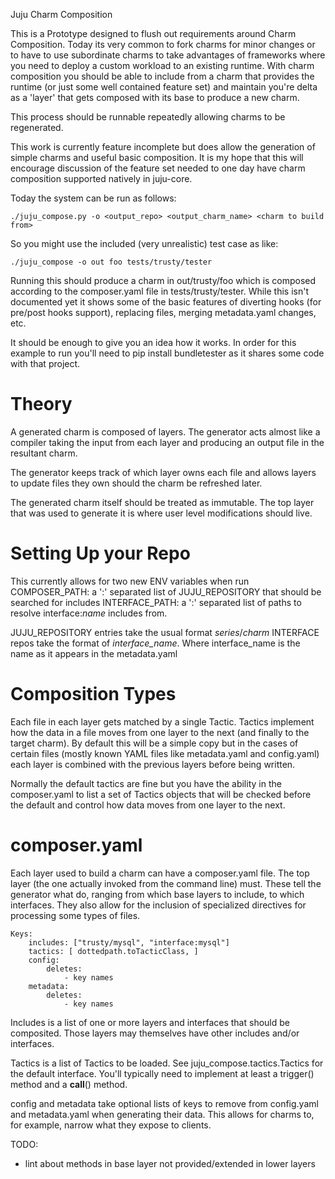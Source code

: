 Juju Charm Composition

This is a Prototype designed to flush out requirements around Charm
Composition. Today its very common to fork charms for minor changes or to have
to use subordinate charms to take advantages of frameworks where you need to
deploy a custom workload to an existing runtime. With charm composition you
should be able to include from a charm that provides the runtime (or just some
well contained feature set) and maintain you're delta as a 'layer' that gets
composed with its base to produce a new charm.

This process should be runnable repeatedly allowing charms to be regenerated.


This work is currently feature incomplete but does allow the generation of
simple charms and useful basic composition. It is my hope that this will
encourage discussion of the feature set needed to one day have charm
composition supported natively in juju-core.


Today the system can be run as follows:

    ./juju_compose.py -o <output_repo> <output_charm_name> <charm to build from>

So you might use the included (very unrealistic) test case as like:

    ./juju_compose -o out foo tests/trusty/tester

Running this should produce a charm in out/trusty/foo which is composed
according to the composer.yaml file in tests/trusty/tester. While this isn't
documented yet it shows some of the basic features of diverting hooks (for
pre/post hooks support), replacing files, merging metadata.yaml changes, etc.

It should be enough to give you an idea how it works. In order for this example
to run you'll need to pip install bundletester as it shares some code with that
project.

Theory
======

A generated charm is composed of layers. The generator acts almost like a
compiler taking the input from each layer and producing an output file in the
resultant charm.

The generator keeps track of which layer owns each file and allows layers to
update files they own should the charm be refreshed later.

The generated charm itself should be treated as immutable. The top layer that
was used to generate it is where user level modifications should live.


Setting Up your Repo
====================
This currently allows for two new ENV variables when run
    COMPOSER_PATH:  a ':' separated list of JUJU_REPOSITORY that should be searched for includes
    INTERFACE_PATH: a ':' separated list of paths to resolve interface:_name_ includes from.

JUJU_REPOSITORY entries take the usual format *series*/*charm*
INTERFACE repos take the format of *interface_name*. Where interface_name is
the name as it appears in the metadata.yaml

Composition Types
=================

Each file in each layer gets matched by a single Tactic. Tactics implement how
the data in a file moves from one layer to the next (and finally to the target
charm). By default this will be a simple copy but in the cases of certain files
(mostly known YAML files like metadata.yaml and config.yaml) each layer is
combined with the previous layers before being written.

Normally the default tactics are fine but you have the ability in the
composer.yaml to list a set of Tactics objects that will be checked before the
default and control how data moves from one layer to the next.


composer.yaml
=============
Each layer used to build a charm can have a composer.yaml file. The top layer
(the one actually invoked from the command line) must. These tell the generator what do,
ranging from which base layers to include, to which interfaces. They also allow for 
the inclusion of specialized directives for processing some types of files.

    Keys:
        includes: ["trusty/mysql", "interface:mysql"]
        tactics: [ dottedpath.toTacticClass, ]
        config:
            deletes: 
                - key names
        metadata:
            deletes:
                - key names


Includes is a list of one or more layers and interfaces that should be
composited. Those layers may themselves have other includes and/or
interfaces.

Tactics is a list of Tactics to be loaded. See juju_compose.tactics.Tactics for
the default interface. You'll typically need to implement at least a trigger() method
and a __call__() method.

config and metadata take optional lists of keys to remove from config.yaml and
metadata.yaml when generating their data. This allows for charms to, for
example, narrow what they expose to clients.


TODO:
- lint about methods in base layer not provided/extended in lower
layers




